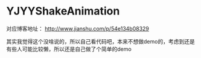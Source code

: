 # YJYYShakeAnimation

对应博客地址：
http://www.jianshu.com/p/54e134b08329

其实我觉得这个没啥说的，所以自己看代码吧，本来不想做demo的，考虑到还是有些人可能比较懒，所以还是自己做了个简单的demo 

